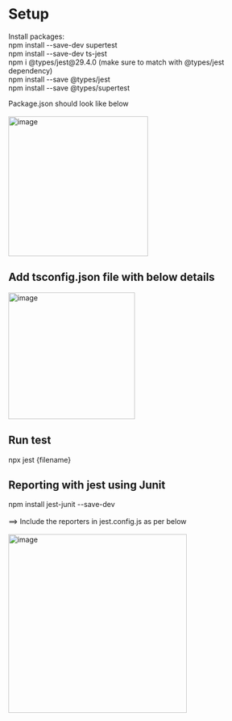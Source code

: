 <h1>Setup</h2>
Install packages: <br /> npm install --save-dev supertest<br />
                  npm install --save-dev ts-jest<br />
                  npm i @types/jest@29.4.0   (make sure to match with @types/jest dependency)<br />
                  npm install --save @types/jest <br />
                  npm install --save @types/supertest<br />

Package.json should look like below <br />
<br />
<img width="277" alt="image" src="https://github.com/Zahid-Automate/Playwright-API-Automation/assets/45691238/3e66ee34-64d7-4c71-a1d5-229a5c3cbaa0">
<h2>Add tsconfig.json file with below details</h2>
<img width="251" alt="image" src="https://github.com/Zahid-Automate/Playwright-API-Automation/assets/45691238/fcd8237f-2240-4835-b28c-467f426b3444">

<h2>Run test</h2>
npx jest {filename}

<h2>Reporting with jest using Junit</h2>
npm install jest-junit --save-dev<br/>
<br/>
  ==> Include the reporters in jest.config.js as per below <br/>
  <br/>
<img width="354" alt="image" src="https://github.com/Zahid-Automate/TypeScript-API-Automation/assets/45691238/a42b6675-264b-49f1-882b-1d715414a0d7">



